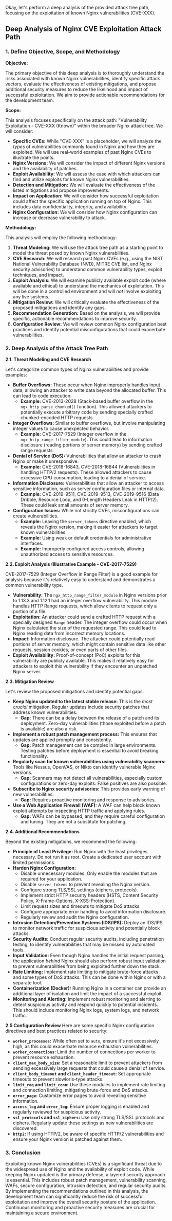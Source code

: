 Okay, let's perform a deep analysis of the provided attack tree path, focusing on the exploitation of known Nginx vulnerabilities (CVE-XXX).

## Deep Analysis of Nginx CVE Exploitation Attack Path

### 1. Define Objective, Scope, and Methodology

**Objective:**

The primary objective of this deep analysis is to thoroughly understand the risks associated with known Nginx vulnerabilities, identify specific attack vectors, evaluate the effectiveness of existing mitigations, and propose additional security measures to reduce the likelihood and impact of successful exploitation.  We aim to provide actionable recommendations for the development team.

**Scope:**

This analysis focuses specifically on the attack path:  "Vulnerability Exploitation - CVE-XXX (Known)" within the broader Nginx attack tree.  We will consider:

*   **Specific CVEs:**  While "CVE-XXX" is a placeholder, we will analyze the *types* of vulnerabilities commonly found in Nginx and how they are exploited.  We will use real-world examples of past Nginx CVEs to illustrate the points.
*   **Nginx Versions:**  We will consider the impact of different Nginx versions and the availability of patches.
*   **Exploit Availability:**  We will assess the ease with which attackers can find and utilize exploits for known Nginx vulnerabilities.
*   **Detection and Mitigation:**  We will evaluate the effectiveness of the listed mitigations and propose improvements.
*   **Impact on Application:** We will consider how successful exploitation could affect the specific application running on top of Nginx.  This includes data confidentiality, integrity, and availability.
* **Nginx Configuration:** We will consider how Nginx configuration can increase or decrease vulnerability to attack.

**Methodology:**

This analysis will employ the following methodology:

1.  **Threat Modeling:**  We will use the attack tree path as a starting point to model the threat posed by known Nginx vulnerabilities.
2.  **CVE Research:**  We will research past Nginx CVEs (e.g., using the NIST National Vulnerability Database (NVD), MITRE CVE list, and Nginx security advisories) to understand common vulnerability types, exploit techniques, and impact.
3.  **Exploit Analysis:**  We will examine publicly available exploit code (where available and ethical) to understand the mechanics of exploitation.  This will be done in a controlled environment and will *not* involve exploiting any live systems.
4.  **Mitigation Review:**  We will critically evaluate the effectiveness of the proposed mitigations and identify any gaps.
5.  **Recommendation Generation:**  Based on the analysis, we will provide specific, actionable recommendations to improve security.
6. **Configuration Review:** We will review common Nginx configuration best practices and identify potential misconfigurations that could exacerbate vulnerabilities.

### 2. Deep Analysis of the Attack Tree Path

**2.1. Threat Modeling and CVE Research**

Let's categorize common types of Nginx vulnerabilities and provide examples:

*   **Buffer Overflows:**  These occur when Nginx improperly handles input data, allowing an attacker to write data beyond the allocated buffer. This can lead to code execution.
    *   **Example:**  CVE-2013-2028 (Stack-based buffer overflow in the `ngx_http_parse_chunked()` function).  This allowed attackers to potentially execute arbitrary code by sending specially crafted chunked-encoded HTTP requests.
*   **Integer Overflows:** Similar to buffer overflows, but involve manipulating integer values to cause unexpected behavior.
    *   **Example:** CVE-2017-7529 (Integer overflow in the `ngx_http_range_filter_module`).  This could lead to information disclosure (reading portions of server memory) by sending crafted range requests.
*   **Denial of Service (DoS):**  Vulnerabilities that allow an attacker to crash Nginx or make it unresponsive.
    *   **Example:** CVE-2018-16843, CVE-2018-16844 (Vulnerabilities in handling HTTP/2 requests).  These allowed attackers to cause excessive CPU consumption, leading to a denial of service.
*   **Information Disclosure:**  Vulnerabilities that allow an attacker to access sensitive information, such as server configuration files or internal data.
    *   **Example:**  CVE-2019-9511, CVE-2019-9513, CVE-2019-9516 (Data Dribble, Resource Loop, and 0-Length Headers Leak in HTTP/2). These could leak small amounts of server memory.
* **Configuration Issues:** While not strictly CVEs, misconfigurations can create vulnerabilities.
    * **Example:** Leaving the `server_tokens` directive enabled, which reveals the Nginx version, making it easier for attackers to target known vulnerabilities.
    * **Example:** Using weak or default credentials for administrative interfaces.
    * **Example:** Improperly configured access controls, allowing unauthorized access to sensitive resources.

**2.2. Exploit Analysis (Illustrative Example - CVE-2017-7529)**

CVE-2017-7529 (Integer Overflow in Range Filter) is a good example for analysis because it's relatively easy to understand and demonstrates a common vulnerability type.

*   **Vulnerability:**  The `ngx_http_range_filter_module` in Nginx versions prior to 1.13.3 and 1.12.1 had an integer overflow vulnerability.  This module handles HTTP Range requests, which allow clients to request only a portion of a file.
*   **Exploitation:**  An attacker could send a crafted HTTP request with a specially designed `Range` header.  The integer overflow could occur when Nginx calculated the size of the requested range.  This could lead to Nginx reading data from incorrect memory locations.
*   **Impact:**  Information disclosure.  The attacker could potentially read portions of server memory, which might contain sensitive data like other requests, session cookies, or even parts of other files.
*   **Exploit Availability:**  Proof-of-concept (PoC) exploits for this vulnerability are publicly available.  This makes it relatively easy for attackers to exploit this vulnerability if they encounter an unpatched Nginx server.

**2.3. Mitigation Review**

Let's review the proposed mitigations and identify potential gaps:

*   **Keep Nginx updated to the latest stable release:**  This is the *most crucial* mitigation.  Regular updates include security patches that address known vulnerabilities.
    *   **Gap:**  There can be a delay between the release of a patch and its deployment.  Zero-day vulnerabilities (those exploited before a patch is available) are also a risk.
*   **Implement a robust patch management process:**  This ensures that updates are applied promptly and consistently.
    *   **Gap:**  Patch management can be complex in large environments.  Testing patches before deployment is essential to avoid breaking functionality.
*   **Regularly scan for known vulnerabilities using vulnerability scanners:**  Tools like Nessus, OpenVAS, or Nikto can identify vulnerable Nginx versions.
    *   **Gap:**  Scanners may not detect all vulnerabilities, especially custom configurations or zero-day exploits.  False positives are also possible.
*   **Subscribe to Nginx security advisories:**  This provides early warning of new vulnerabilities.
    *   **Gap:**  Requires proactive monitoring and response to advisories.
*   **Use a Web Application Firewall (WAF):**  A WAF can help block known exploit attempts by inspecting HTTP traffic and applying rules.
    *   **Gap:**  WAFs can be bypassed, and they require careful configuration and tuning.  They are not a substitute for patching.

**2.4. Additional Recommendations**

Beyond the existing mitigations, we recommend the following:

*   **Principle of Least Privilege:**  Run Nginx with the least privileges necessary.  Do not run it as root.  Create a dedicated user account with limited permissions.
*   **Harden Nginx Configuration:**
    *   Disable unnecessary modules.  Only enable the modules that are required for your application.
    *   Disable `server_tokens` to prevent revealing the Nginx version.
    *   Configure strong TLS/SSL settings (ciphers, protocols).
    *   Implement strict HTTP security headers (HSTS, Content Security Policy, X-Frame-Options, X-XSS-Protection).
    *   Limit request sizes and timeouts to mitigate DoS attacks.
    *   Configure appropriate error handling to avoid information disclosure.
    *   Regularly review and audit the Nginx configuration.
*   **Intrusion Detection/Prevention Systems (IDS/IPS):**  Deploy an IDS/IPS to monitor network traffic for suspicious activity and potentially block attacks.
*   **Security Audits:**  Conduct regular security audits, including penetration testing, to identify vulnerabilities that may be missed by automated tools.
*   **Input Validation:**  Even though Nginx handles the initial request parsing, the application *behind* Nginx should also perform robust input validation to prevent vulnerabilities from being exploited further down the stack.
*   **Rate Limiting:** Implement rate limiting to mitigate brute-force attacks and some types of DoS attacks. This can be done within Nginx or with a separate tool.
*   **Containerization (Docker):**  Running Nginx in a container can provide an additional layer of isolation and limit the impact of a successful exploit.
* **Monitoring and Alerting:** Implement robust monitoring and alerting to detect suspicious activity and respond quickly to potential incidents. This should include monitoring Nginx logs, system logs, and network traffic.

**2.5 Configuration Review**
Here are some specific Nginx configuration directives and best practices related to security:

*   **`worker_processes`:**  While often set to `auto`, ensure it's not excessively high, as this could exacerbate resource exhaustion vulnerabilities.
*   **`worker_connections`:**  Limit the number of connections per worker to prevent resource exhaustion.
*   **`client_max_body_size`:**  Set a reasonable limit to prevent attackers from sending excessively large requests that could cause a denial of service.
*   **`client_body_timeout` and `client_header_timeout`:**  Set appropriate timeouts to prevent slowloris-type attacks.
*   **`limit_req` and `limit_conn`:**  Use these modules to implement rate limiting and connection limiting, mitigating brute-force and DoS attacks.
*   **`error_page`:**  Customize error pages to avoid revealing sensitive information.
*   **`access_log` and `error_log`:**  Ensure proper logging is enabled and regularly reviewed for suspicious activity.
*   **`ssl_protocols` and `ssl_ciphers`:**  Use only strong TLS/SSL protocols and ciphers. Regularly update these settings as new vulnerabilities are discovered.
*   **`http2`:** If using HTTP/2, be aware of specific HTTP/2 vulnerabilities and ensure your Nginx version is patched against them.

### 3. Conclusion

Exploiting known Nginx vulnerabilities (CVEs) is a significant threat due to the widespread use of Nginx and the availability of exploit code.  While keeping Nginx updated is the primary defense, a layered security approach is essential.  This includes robust patch management, vulnerability scanning, WAFs, secure configuration, intrusion detection, and regular security audits.  By implementing the recommendations outlined in this analysis, the development team can significantly reduce the risk of successful exploitation and improve the overall security posture of the application.  Continuous monitoring and proactive security measures are crucial for maintaining a secure environment.